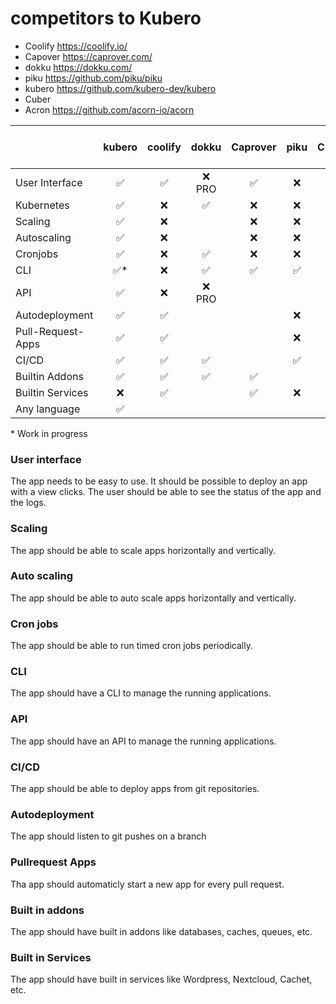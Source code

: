 # competitors to Kubero

- Coolify https://coolify.io/
- Capover https://caprover.com/
- dokku https://dokku.com/
- piku https://github.com/piku/piku
- kubero https://github.com/kubero-dev/kubero
- Cuber
- Acron https://github.com/acorn-io/acorn


|                   | kubero              | coolify            | dokku              | Caprover           | piku               | Cuber              | Acorn              | Heroku Private Space |
|-------------------|:-------------------:|:------------------:|:------------------:|:------------------:|:------------------:|:------------------:|:------------------:|:--------------------:|
| User Interface    | :white_check_mark:  | :white_check_mark: | :x: PRO            | :white_check_mark: | :x:                | :x:                | :x:                | :white_check_mark: |
| Kubernetes        | :white_check_mark:  | :x:                | :white_check_mark: | :x:                | :x:                | :white_check_mark: | :white_check_mark: | :white_check_mark: |
| Scaling           | :white_check_mark:  | :x:                |                    | :x:                | :x:                | :x:                | :x:                | :white_check_mark: |
| Autoscaling       | :white_check_mark:  | :x:                |                    | :x:                | :x:                | :x:                | :x:                | :white_check_mark: |
| Cronjobs          | :white_check_mark:  | :x:                | :white_check_mark: | :x:                | :x:                | :white_check_mark: | :white_check_mark: | :white_check_mark: |
| CLI               | :white_check_mark:* | :x:                | :white_check_mark: | :white_check_mark: | :white_check_mark: | :white_check_mark: | :white_check_mark: | :white_check_mark: |
| API               | :white_check_mark:  | :x:                | :x: PRO            |                    |                    |                    | :white_check_mark: | :white_check_mark: |
| Autodeployment    | :white_check_mark:  | :white_check_mark: |                    |                    | :x:                |
| Pull-Request-Apps | :white_check_mark:  | :white_check_mark: |                    |                    | :x:                | :x:                | :x:                |
| CI/CD             | :white_check_mark:  | :white_check_mark: | :white_check_mark: |                    | :white_check_mark: | :x:                | :x:                |
| Builtin Addons    | :white_check_mark:  | :white_check_mark: | :white_check_mark: | :white_check_mark: |                    |
| Builtin Services  | :x:                 | :white_check_mark: |                    | :white_check_mark: | :x:                |
| Any language      | :white_check_mark:


\* Work in progress




### User interface
The app needs to be easy to use. It should be possible to deploy an app with a view clicks. The user should be able to see the status of the app and the logs.

### Scaling
The app should be able to scale apps horizontally and vertically.

### Auto scaling
The app should be able to auto scale apps horizontally and vertically.

### Cron jobs
The app should be able to run timed cron jobs periodically.

### CLI
The app should have a CLI to manage the running applications.

### API
The app should have an API to manage the running applications.

### CI/CD
The app should be able to deploy apps from git repositories.

### Autodeployment
The app should listen to git pushes on a branch

### Pullrequest Apps
Tha app should automaticly start a new app for every pull request.

### Built in addons
The app should have built in addons like databases, caches, queues, etc.

### Built in Services
The app should have built in services like Wordpress, Nextcloud, Cachet, etc.
